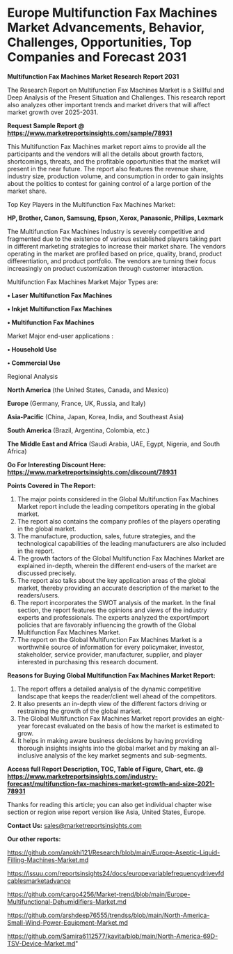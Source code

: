 # Europe Multifunction Fax Machines Market Advancements, Behavior, Challenges, Opportunities, Top Companies and Forecast 2031

<strong>Multifunction Fax Machines Market Research Report 2031</strong>

The Research Report on Multifunction Fax Machines Market is a Skillful and Deep Analysis of the Present Situation and Challenges. This research report also analyzes other important trends and market drivers that will affect market growth over 2025-2031.

<strong>Request Sample Report @ <a href=https://www.marketreportsinsights.com/sample/78931>https://www.marketreportsinsights.com/sample/78931</a></strong>

This Multifunction Fax Machines market report aims to provide all the participants and the vendors will all the details about growth factors, shortcomings, threats, and the profitable opportunities that the market will present in the near future. The report also features the revenue share, industry size, production volume, and consumption in order to gain insights about the politics to contest for gaining control of a large portion of the market share.

Top Key Players in the Multifunction Fax Machines Market:

<strong>HP, Brother, Canon, Samsung, Epson, Xerox, Panasonic, Philips, Lexmark</strong>

The Multifunction Fax Machines Industry is severely competitive and fragmented due to the existence of various established players taking part in different marketing strategies to increase their market share. The vendors operating in the market are profiled based on price, quality, brand, product differentiation, and product portfolio. The vendors are turning their focus increasingly on product customization through customer interaction.

Multifunction Fax Machines Market Major Types are:

<strong>• Laser Multifunction Fax Machines

• Inkjet Multifunction Fax Machines

• Multifunction Fax Machines</strong>

Market Major end-user applications :

<strong>• Household Use

• Commercial Use</strong>

Regional Analysis

</u><strong><b>North America</b></strong> (the United States, Canada, and Mexico)

<strong><b>Europe </b></strong>(Germany, France, UK, Russia, and Italy)

<strong><b>Asia-Pacific</b></strong> (China, Japan, Korea, India, and Southeast Asia)

<strong><b>South America</b></strong> (Brazil, Argentina, Colombia, etc.)

<strong><b>The Middle East and Africa</b></strong> (Saudi Arabia, UAE, Egypt, Nigeria, and South Africa)

<strong>Go For Interesting Discount Here: <a href=https://www.marketreportsinsights.com/discount/78931>https://www.marketreportsinsights.com/discount/78931</a></strong>

<strong>Points Covered in The Report:</strong>
<ol>
  <li>The major points considered in the Global Multifunction Fax Machines Market report include the leading competitors operating in the global market.</li>
  <li>The report also contains the company profiles of the players operating in the global market.</li>
  <li>The manufacture, production, sales, future strategies, and the technological capabilities of the leading manufacturers are also included in the report.</li>
  <li>The growth factors of the Global Multifunction Fax Machines Market are explained in-depth, wherein the different end-users of the market are discussed precisely.</li>
  <li>The report also talks about the key application areas of the global market, thereby providing an accurate description of the market to the readers/users.</li>
  <li>The report incorporates the SWOT analysis of the market. In the final section, the report features the opinions and views of the industry experts and professionals. The experts analyzed the export/import policies that are favorably influencing the growth of the Global Multifunction Fax Machines Market.</li>
  <li>The report on the Global Multifunction Fax Machines Market is a worthwhile source of information for every policymaker, investor, stakeholder, service provider, manufacturer, supplier, and player interested in purchasing this research document.</li>
</ol>
<strong>Reasons for Buying Global Multifunction Fax Machines Market Report:</strong>

<ol>
  <li>The report offers a detailed analysis of the dynamic competitive landscape that keeps the reader/client well ahead of the competitors.</li>
  <li>It also presents an in-depth view of the different factors driving or restraining the growth of the global market.</li>
  <li>The Global Multifunction Fax Machines Market report provides an eight-year forecast evaluated on the basis of how the market is estimated to grow.</li>
  <li>It helps in making aware business decisions by having providing thorough insights insights into the global market and by making an all-inclusive analysis of the key market segments and sub-segments.</li>
</ol>
<strong>Access full Report Description, TOC, Table of Figure, Chart, etc. @ <a href=https://www.marketreportsinsights.com/industry-forecast/multifunction-fax-machines-market-growth-and-size-2021-78931>https://www.marketreportsinsights.com/industry-forecast/multifunction-fax-machines-market-growth-and-size-2021-78931</a></strong>


Thanks for reading this article; you can also get individual chapter wise section or region wise report version like Asia, United States, Europe.

<strong>Contact Us:</strong>
sales@marketreportsinsights.com

<strong>Our other reports:</strong>

<a href=https://github.com/anokhi121/Research/blob/main/Europe-Aseptic-Liquid-Filling-Machines-Market.md>https://github.com/anokhi121/Research/blob/main/Europe-Aseptic-Liquid-Filling-Machines-Market.md</a>

<a href=https://issuu.com/reportsinsights24/docs/europevariablefrequencydrivevfdcablesmarketadvance>https://issuu.com/reportsinsights24/docs/europevariablefrequencydrivevfdcablesmarketadvance</a>

<a href=https://github.com/cargo4256/Market-trend/blob/main/Europe-Multifunctional-Dehumidifiers-Market.md>https://github.com/cargo4256/Market-trend/blob/main/Europe-Multifunctional-Dehumidifiers-Market.md</a>

<a href=https://github.com/arshdeep76555/trendss/blob/main/North-America-Small-Wind-Power-Equipment-Market.md>https://github.com/arshdeep76555/trendss/blob/main/North-America-Small-Wind-Power-Equipment-Market.md</a>

<a href=https://github.com/Samira6112577/kavita/blob/main/North-America-69D-TSV-Device-Market.md>https://github.com/Samira6112577/kavita/blob/main/North-America-69D-TSV-Device-Market.md</a>"
